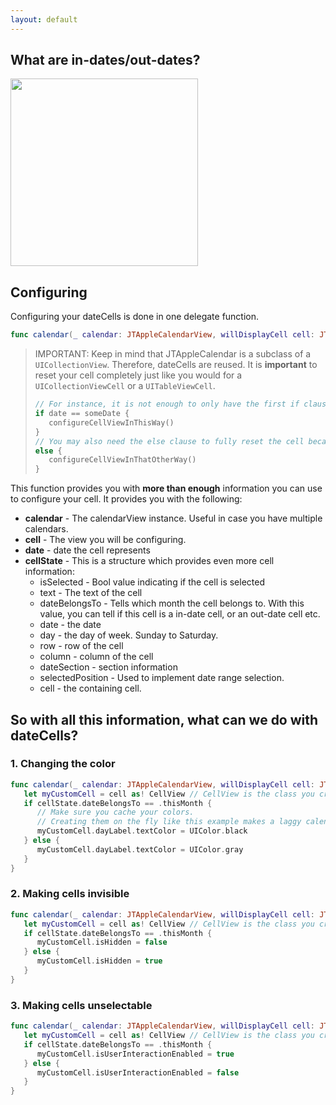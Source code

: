 ```yaml
---
layout: default
---
```


## What are in-dates/out-dates?

<img src=https://cloud.githubusercontent.com/assets/2439146/18330595/651b8840-750e-11e6-8727-a148d7e1720f.png height=300 width= 300>

## Configuring
Configuring your dateCells is done in one delegate function.

```swift
func calendar(_ calendar: JTAppleCalendarView, willDisplayCell cell: JTAppleDayCellView, date: Date, cellState: CellState)
```

> IMPORTANT: Keep in mind that JTAppleCalendar is a subclass of a `UICollectionView`. Therefore, dateCells are reused. It is **important** to reset your cell completely just like you would for a `UICollectionViewCell` or a `UITableViewCell`. 
> 
> ```swift
> // For instance, it is not enough to only have the first if clause:
> if date == someDate {
>    configureCellViewInThisWay()
> }
> // You may also need the else clause to fully reset the cell because cells are being reused.
> else {
>    configureCellViewInThatOtherWay()
> }
> ```

This function provides you with **more than enough** information you can use to configure your cell. It provides you with the following:

* **calendar** - The calendarView instance. Useful in case you have multiple calendars.
* **cell** - The view you will be configuring.
* **date** - date the cell represents
* **cellState** - This is a structure which provides even more cell information:
  * isSelected - Bool value indicating if the cell is selected
  * text - The text of the cell
  * dateBelongsTo - Tells which month the cell belongs to. With this value, you can tell if this cell is a in-date cell, or an out-date cell etc.
  *  date - the date
  *  day - the day of week. Sunday to Saturday.
  *  row - row of the cell
  *  column - column of the cell
  *  dateSection - section information
  *  selectedPosition - Used to implement date range selection.
  *  cell - the containing cell.


## So with all this information, what can we do with dateCells?

### 1. Changing the color

```swift
func calendar(_ calendar: JTAppleCalendarView, willDisplayCell cell: JTAppleDayCellView, date: Date, cellState: CellState) {
   let myCustomCell = cell as! CellView // CellView is the class you created if you followed the Tutorial
   if cellState.dateBelongsTo == .thisMonth {
      // Make sure you cache your colors. 
      // Creating them on the fly like this example makes a laggy calendar
      myCustomCell.dayLabel.textColor = UIColor.black 
   } else {
      myCustomCell.dayLabel.textColor = UIColor.gray   
   }
}
```

### 2. Making cells invisible

```swift
func calendar(_ calendar: JTAppleCalendarView, willDisplayCell cell: JTAppleDayCellView, date: Date, cellState: CellState) {
   let myCustomCell = cell as! CellView // CellView is the class you created if you followed the Tutorial
   if cellState.dateBelongsTo == .thisMonth {
      myCustomCell.isHidden = false 
   } else {
      myCustomCell.isHidden = true  
   }
}
```

### 3. Making cells unselectable

```swift
func calendar(_ calendar: JTAppleCalendarView, willDisplayCell cell: JTAppleDayCellView, date: Date, cellState: CellState) {
   let myCustomCell = cell as! CellView // CellView is the class you created if you followed the Tutorial
   if cellState.dateBelongsTo == .thisMonth {
      myCustomCell.isUserInteractionEnabled = true 
   } else {
      myCustomCell.isUserInteractionEnabled = false  
   }
}
```

